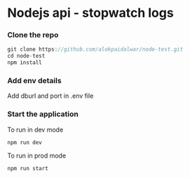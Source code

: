 # Nodejs api - stopwatch logs

### Clone the repo

```javascript 
git clone https://github.com/alokpaidalwar/node-test.git
cd node-test
npm install
```

### Add env details

Add dburl and port in .env file

### Start the application
 
 To run in dev mode

 ``` 
 npm run dev
 ```

 To run in prod mode

 ```
 npm run start
 ```